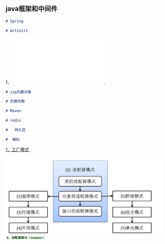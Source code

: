 ## java框架和中间件

``` markdown
# Spring
```

``` markdown
# Activiti
```
1、![activiti中解决自定义用户角色几种方案](://github.com/xiongzhenggang/xiongzhenggang.github.io/blob/master/java框架/activiti/Activiti解决API不友好的设计方案.md).

``` markdown
# jsp内置对象
```

``` markdown
# 负载均衡
```

``` markdown
# Maven
```

``` markdown
# redis
```

``` markdown
#   持久层
```

``` markdown
#  编码
```


[1、工厂模式](https://github.com/xiongzhenggang/xiongzhenggang.github.io/blob/master/java23种设计模式/Factory_Method.md) .

![结构型模式关系图](/java23种设计模式/img/7.png)

